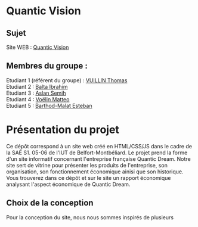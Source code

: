 # Quantic Vision   

## Sujet
Site WEB : [Quantic Vision](https://estebanbrrr.github.io/quanticVision/)

## Membres du groupe :

Etudiant 1 (référent du groupe) :  [VUILLIN Thomas](mailto:thomas.vuillin@edu.univ-fcomte.fr?subject=SAE_1_05_06)  
Etudiant 2 : [Balta Ibrahim](mailto:ibrahim.balta@edu.univ-fcomte.fr?subject=SAE_1_05_06)   
Etudiant 3 : [Aslan Semih](mailto:thomas.vuillin@edu.univ-fcomte.fr?subject=SAE_1_05_06)  
Etudiant 4 : [Voëlin Matteo](mailto:semih.aslan@edu.univ-fcomte.fr?subject=SAE_1_05_06)  
Etudiant 5 : [Barthod-Malat Esteban](mailto:esteban.barthod-malat@edu.univ-fcomte.fr?subject=SAE_1_05_06) 

# Présentation du projet

Ce dépôt correspond à un site web créé en HTML/CSS/JS dans le cadre de la SAÉ S1. 05-06 de l'IUT de Belfort-Montbéliard. Le projet prend la forme d'un site informatif concernant l'entreprise française Quantic Dream. Notre site sert de vitrine pour présenter les produits de l'entreprise, son organisation, son fonctionnement économique ainisi que son historique. Vous trouverez dans ce dépôt et sur le site un rapport économique analysant l'aspect économique de Quantic Dream.

## Choix de la conception 

Pour la conception du site, nous nous sommes inspirés de plusieurs 
